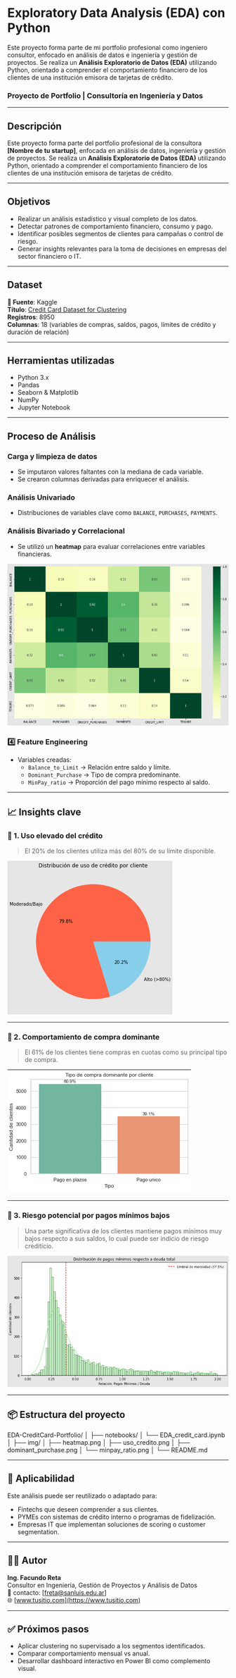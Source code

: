 # Exploratory Data Analysis (EDA) con Python
Este proyecto forma parte de mi portfolio profesional como ingeniero consultor, enfocado en análisis de datos e ingeniería y gestión de proyectos.  Se realiza un **Análisis Exploratorio de Datos (EDA)** utilizando Python, orientado a comprender el comportamiento financiero de los clientes de una institución emisora de tarjetas de crédito.


 
### Proyecto de Portfolio | Consultoría en Ingeniería y Datos
---
## Descripción

Este proyecto forma parte del portfolio profesional de la consultora **[Nombre de tu startup]**, enfocada en análisis de datos, ingeniería y gestión de proyectos. Se realiza un **Análisis Exploratorio de Datos (EDA)** utilizando Python, orientado a comprender el comportamiento financiero de los clientes de una institución emisora de tarjetas de crédito.

---

## Objetivos

- Realizar un análisis estadístico y visual completo de los datos.
- Detectar patrones de comportamiento financiero, consumo y pago.
- Identificar posibles segmentos de clientes para campañas o control de riesgo.
- Generar insights relevantes para la toma de decisiones en empresas del sector financiero o IT.

---

## Dataset

**🔗 Fuente**: Kaggle  
**Título**: [Credit Card Dataset for Clustering](https://www.kaggle.com/datasets/arjunbhasin2013/ccdata)  
**Registros**: 8950  
**Columnas**: 18 (variables de compras, saldos, pagos, límites de crédito y duración de relación)

---

## Herramientas utilizadas

- Python 3.x
- Pandas
- Seaborn & Matplotlib
- NumPy
- Jupyter Notebook

---

## Proceso de Análisis

### Carga y limpieza de datos  
- Se imputaron valores faltantes con la mediana de cada variable.
- Se crearon columnas derivadas para enriquecer el análisis.

### Análisis Univariado  
- Distribuciones de variables clave como `BALANCE`, `PURCHASES`, `PAYMENTS`.

### Análisis Bivariado y Correlacional  
- Se utilizó un **heatmap** para evaluar correlaciones entre variables financieras.

![Correlacion de variables](images/HeatmapCorrelation.png)

### 4️⃣ Feature Engineering  
- Variables creadas:  
  - `Balance_to_Limit` → Relación entre saldo y límite.
  - `Dominant_Purchase` → Tipo de compra predominante.
  - `MinPay_ratio` → Proporción del pago mínimo respecto al saldo.

---

## 📈 Insights clave

### 📌 1. Uso elevado del crédito
> El 20% de los clientes utiliza más del 80% de su límite disponible.

![Uso crediticio](images/uso_credito.png)
   
---

### 📌 2. Comportamiento de compra dominante
> El 61% de los clientes tiene compras en cuotas como su principal tipo de compra.

![Compra dominante](images/compra_dominante.png)

---

### 📌 3. Riesgo potencial por pagos mínimos bajos
> Una parte significativa de los clientes mantiene pagos mínimos muy bajos respecto a sus saldos, lo cual puede ser indicio de riesgo crediticio.

![Relacion de pagos minimos](images/minpay_ratio.png)

---

## 📦 Estructura del proyecto

EDA-CreditCard-Portfolio/
│
├── notebooks/
│ └── EDA_credit_card.ipynb
│
├── img/
│ ├── heatmap.png
│ ├── uso_credito.png
│ ├── dominant_purchase.png
│ └── minpay_ratio.png
│
└── README.md


---

## 💼 Aplicabilidad

Este análisis puede ser reutilizado o adaptado para:

- Fintechs que deseen comprender a sus clientes.
- PYMEs con sistemas de crédito interno o programas de fidelización.
- Empresas IT que implementan soluciones de scoring o customer segmentation.

---

## 👨‍💼 Autor

**Ing. Facundo Reta**  
Consultor en Ingeniería, Gestión de Proyectos y Análisis de Datos  
📧 contacto: [freta@sanluis.edu.ar]  
🌐 [www.tusitio.com](https://www.tusitio.com)

---

## ✅ Próximos pasos

- Aplicar clustering no supervisado a los segmentos identificados.
- Comparar comportamiento mensual vs anual.
- Desarrollar dashboard interactivo en Power BI como complemento visual.


